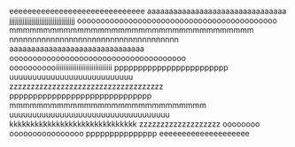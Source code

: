 eeeeeeeeeeeeeeeeeeeeeeeeeeeeee
aaaaaaaaaaaaaaaaaaaaaaaaaaaaaaaa
jjjjjjjjjjjjjjjjjjjjjjjjjjjjjjjjjjj
ooooooooooooooooooooooooooooooooooooooooooo
mmmmmmmmmmmmmmmmmmmmmmmmmmmmmmmmmmmm
nnnnnnnnnnnnnnnnnnnnnnnnnnnnnnnnnnnnn
aaaaaaaaaaaaaaaaaaaaaaaaaaaaaaa
oooooooooooooooooooooooooooooooooooooo
ooooooooooiiiiiiiiiiiiiiiiiiiiiiiiiiiiii
pppppppppppppppppppppppp
uuuuuuuuuuuuuuuuuuuuuuuuuuu
zzzzzzzzzzzzzzzzzzzzzzzzzzzzzzzzzzzz
pppppppppppppppppppppppppppppp
mmmmmmmmmmmmmmmmmmmmmmmmmmmmm
uuuuuuuuuuuuuuuuuuuuuuuuuuuuuuuuuuu
kkkkkkkkkkkkkkkkkkkkkkkkkkkkkk
zzzzzzzzzzzzzzzzzzz
oooooooo
oooooooooooooooo
ppppppppppppppp
eeeeeeeeeeeeeeeeeeee
